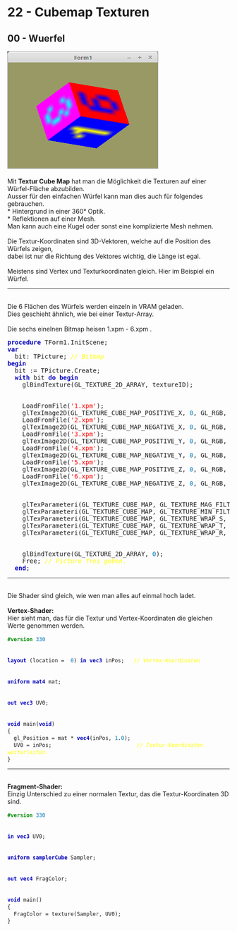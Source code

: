 <html>
    <b><h1>22 - Cubemap Texturen</h1></b>
    <b><h2>00 - Wuerfel</h2></b>
<img src="image.png" alt="Selfhtml"><br><br>
Mit <b>Textur Cube Map</b> hat man die Möglichkeit die Texturen auf einer Würfel-Fläche abzubilden.<br>
Ausser für den einfachen Würfel kann man dies auch für folgendes gebrauchen.<br>
* Hintergrund in einer 360° Optik.<br>
* Reflektionen auf einer Mesh.<br>
Man kann auch eine Kugel oder sonst eine komplizierte Mesh nehmen.<br>
<br>
Die Textur-Koordinaten sind 3D-Vektoren, welche auf die Position des Würfels zeigen,<br>
dabei ist nur die Richtung des Vektores wichtig, die Länge ist egal.<br>
<br>
Meistens sind Vertex und Texturkoordinaten gleich. Hier im Beispiel ein Würfel.<br>
<hr><br>
Die 6 Flächen des Würfels werden einzeln in VRAM geladen.<br>
Dies geschieht ähnlich, wie bei einer Textur-Array.<br>
<br>
Die sechs einelnen Bitmap heisen 1.xpm - 6.xpm .<br>
<pre><code=scal><b><font color="0000BB">procedure</font></b> TForm1.InitScene;
<b><font color="0000BB">var</font></b>
  bit: TPicture; <i><font color="#FFFF00">// Bitmap</font></i>
<b><font color="0000BB">begin</font></b>
  bit := TPicture.Create;
  <b><font color="0000BB">with</font></b> bit <b><font color="0000BB">do</font></b> <b><font color="0000BB">begin</font></b>
    glBindTexture(GL_TEXTURE_2D_ARRAY, textureID);
<br>
    LoadFromFile(<font color="#FF0000">'1.xpm'</font>);
    glTexImage2D(GL_TEXTURE_CUBE_MAP_POSITIVE_X, <font color="#0077BB">0</font>, GL_RGB, Width, Height, <font color="#0077BB">0</font>, GL_BGR, GL_UNSIGNED_BYTE, Bitmap.RawImage.Data);
    LoadFromFile(<font color="#FF0000">'2.xpm'</font>);
    glTexImage2D(GL_TEXTURE_CUBE_MAP_NEGATIVE_X, <font color="#0077BB">0</font>, GL_RGB, Width, Height, <font color="#0077BB">0</font>, GL_BGR, GL_UNSIGNED_BYTE, Bitmap.RawImage.Data);
    LoadFromFile(<font color="#FF0000">'3.xpm'</font>);
    glTexImage2D(GL_TEXTURE_CUBE_MAP_POSITIVE_Y, <font color="#0077BB">0</font>, GL_RGB, Width, Height, <font color="#0077BB">0</font>, GL_BGR, GL_UNSIGNED_BYTE, Bitmap.RawImage.Data);
    LoadFromFile(<font color="#FF0000">'4.xpm'</font>);
    glTexImage2D(GL_TEXTURE_CUBE_MAP_NEGATIVE_Y, <font color="#0077BB">0</font>, GL_RGB, Width, Height, <font color="#0077BB">0</font>, GL_BGR, GL_UNSIGNED_BYTE, Bitmap.RawImage.Data);
    LoadFromFile(<font color="#FF0000">'5.xpm'</font>);
    glTexImage2D(GL_TEXTURE_CUBE_MAP_POSITIVE_Z, <font color="#0077BB">0</font>, GL_RGB, Width, Height, <font color="#0077BB">0</font>, GL_BGR, GL_UNSIGNED_BYTE, Bitmap.RawImage.Data);
    LoadFromFile(<font color="#FF0000">'6.xpm'</font>);
    glTexImage2D(GL_TEXTURE_CUBE_MAP_NEGATIVE_Z, <font color="#0077BB">0</font>, GL_RGB, Width, Height, <font color="#0077BB">0</font>, GL_BGR, GL_UNSIGNED_BYTE, Bitmap.RawImage.Data);
<br>
    glTexParameteri(GL_TEXTURE_CUBE_MAP, GL_TEXTURE_MAG_FILTER, GL_LINEAR);
    glTexParameteri(GL_TEXTURE_CUBE_MAP, GL_TEXTURE_MIN_FILTER, GL_LINEAR);
    glTexParameteri(GL_TEXTURE_CUBE_MAP, GL_TEXTURE_WRAP_S, GL_CLAMP_TO_EDGE);
    glTexParameteri(GL_TEXTURE_CUBE_MAP, GL_TEXTURE_WRAP_T, GL_CLAMP_TO_EDGE);
    glTexParameteri(GL_TEXTURE_CUBE_MAP, GL_TEXTURE_WRAP_R, GL_CLAMP_TO_EDGE);
<br>
    glBindTexture(GL_TEXTURE_2D_ARRAY, <font color="#0077BB">0</font>);
    Free; <i><font color="#FFFF00">// Picture frei geben.</font></i>
  <b><font color="0000BB">end</font></b>;</code></pre>
<hr><br>
Die Shader sind gleich, wie wen man alles auf einmal hoch ladet.<br>
<br>
<b>Vertex-Shader:</b><br>
Hier sieht man, das für die Textur und Vertex-Koordinaten die gleichen Werte genommen werden.<br>
<pre><code><b><font color="#008800">#version</font></b> <font color="#0077BB">330</font>
<br>
<b><font color="0000BB">layout</font></b> (location =  <font color="#0077BB">0</font>) <b><font color="0000BB">in</font></b> <b><font color="0000BB">vec3</font></b> inPos;   <i><font color="#FFFF00">// Vertex-Koordinaten</font></i>
<br>
<b><font color="0000BB">uniform</font></b> <b><font color="0000BB">mat4</font></b> mat;
<br>
<b><font color="0000BB">out</font></b> <b><font color="0000BB">vec3</font></b> UV0;
<br>
<b><font color="0000BB">void</font></b> main(<b><font color="0000BB">void</font></b>)
{
  gl_Position = mat * <b><font color="0000BB">vec4</font></b>(inPos, <font color="#0077BB">1</font>.<font color="#0077BB">0</font>);
  UV0 = inPos;                           <i><font color="#FFFF00">// Textur-Koordinaten weiterleiten.</font></i>
}
</code></pre>
<hr><br>
<b>Fragment-Shader:</b><br>
Einzig Unterschied zu einer normalen Textur, das die Textur-Koordinaten 3D sind.<br>
<pre><code><b><font color="#008800">#version</font></b> <font color="#0077BB">330</font>
<br>
<b><font color="0000BB">in</font></b> <b><font color="0000BB">vec3</font></b> UV0;
<br>
<b><font color="0000BB">uniform</font></b> <b><font color="0000BB">samplerCube</font></b> Sampler;
<br>
<b><font color="0000BB">out</font></b> <b><font color="0000BB">vec4</font></b> FragColor;
<br>
<b><font color="0000BB">void</font></b> main()
{
  FragColor = texture(Sampler, UV0);
}
</code></pre>
<br>
</html>
